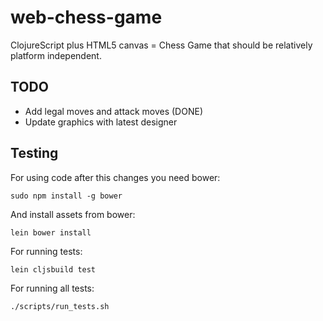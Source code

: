 # web-chess-game

ClojureScript plus HTML5 canvas = Chess Game that should be relatively platform independent.

## TODO

* Add legal moves and attack moves (DONE)
* Update graphics with latest designer

## Testing
For using code after this changes you need bower:

```shell
sudo npm install -g bower
```

And install assets from bower:

```shell
lein bower install
```

For running tests:

```shell
lein cljsbuild test
```

For running all tests:

```bash
./scripts/run_tests.sh
```
